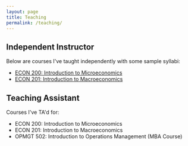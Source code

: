 ```yaml
---
layout: page
title: Teaching
permalink: /teaching/
---
```


## Independent Instructor
Below are courses I've taught independently with some sample syllabi:

* [ECON 200: Introduction to Microeconomics](/assets/ECON_200_E_Syllabus.pdf)
* [ECON 201: Introduction to Macroeconomics](/assets/ECON_201_B_Syllabus.pdf)


## Teaching Assistant
Courses I've TA'd for:

* ECON 200: Introduction to Microeconomics
* ECON 201: Introduction to Macroeconomics
* OPMGT 502: Introduction to Operations Management (MBA Course)
